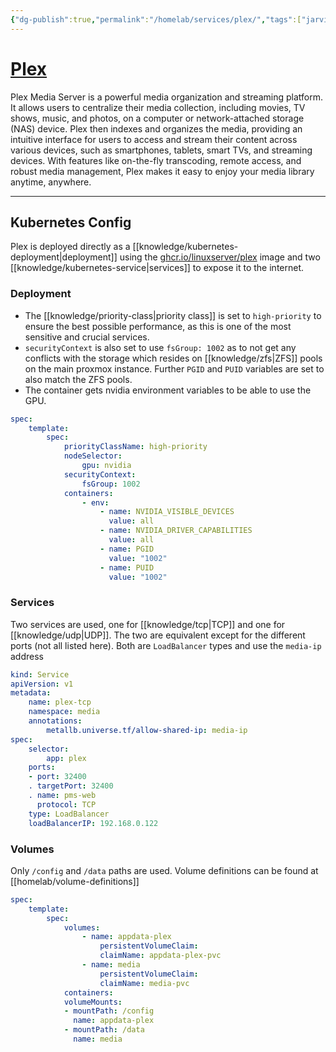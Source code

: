 ```yaml
---
{"dg-publish":true,"permalink":"/homelab/services/plex/","tags":["jarvis/service, jarvis/media"],"created":"","updated":""}
---
```


# [Plex](https://app.plex.tv)
Plex Media Server is a powerful media organization and streaming platform. It allows users to centralize their media collection, including movies, TV shows, music, and photos, on a computer or network-attached storage (NAS) device. Plex then indexes and organizes the media, providing an intuitive interface for users to access and stream their content across various devices, such as smartphones, tablets, smart TVs, and streaming devices. With features like on-the-fly transcoding, remote access, and robust media management, Plex makes it easy to enjoy your media library anytime, anywhere.

---

## Kubernetes Config
Plex is deployed directly as a [[knowledge/kubernetes-deployment\|deployment]] using the [ghcr.io/linuxserver/plex](https://ghcr.io/linuxserver/plex) image and two [[knowledge/kubernetes-service\|services]] to expose it to the internet.

### Deployment
* The [[knowledge/priority-class\|priority class]] is set to ``high-priority`` to ensure the best possible performance, as this is one of the most sensitive and crucial services.
* ``securityContext`` is also set to use ``fsGroup: 1002`` as to not get any conflicts with the storage which resides on [[knowledge/zfs\|ZFS]] pools on the main proxmox instance. Further ```PGID``` and ```PUID``` variables are set to also match the ZFS pools.
* The container gets nvidia environment variables to be able to use the GPU.
```yml
spec:
	template:
		spec:
			priorityClassName: high-priority
			nodeSelector:
				gpu: nvidia
			securityContext:
				fsGroup: 1002
			containers:
				- env:
					- name: NVIDIA_VISIBLE_DEVICES
					  value: all
					- name: NVIDIA_DRIVER_CAPABILITIES
					  value: all
					- name: PGID
					  value: "1002"	
					- name: PUID	
					  value: "1002"
```
### Services
Two services are used, one for [[knowledge/tcp|TCP]] and one for [[knowledge/udp|UDP]].  The two are equivalent except for the different ports (not all listed here). Both are ```LoadBalancer``` types and use the ```media-ip``` address
```yml
kind: Service
apiVersion: v1
metadata:
	name: plex-tcp
	namespace: media
	annotations:
		metallb.universe.tf/allow-shared-ip: media-ip
spec:
	selector:
		app: plex
	ports:
	- port: 32400
	. targetPort: 32400
	. name: pms-web
	  protocol: TCP
	type: LoadBalancer
	loadBalancerIP: 192.168.0.122
```
### Volumes
Only ```/config``` and ```/data``` paths are used. Volume definitions can be found at [[homelab/volume-definitions]]
```yml
spec:
	template:
		spec:
			volumes:
				- name: appdata-plex
					persistentVolumeClaim:
					claimName: appdata-plex-pvc
				- name: media
					persistentVolumeClaim:
					claimName: media-pvc
			containers:
			volumeMounts:
			- mountPath: /config
			  name: appdata-plex
			- mountPath: /data
			  name: media
```
